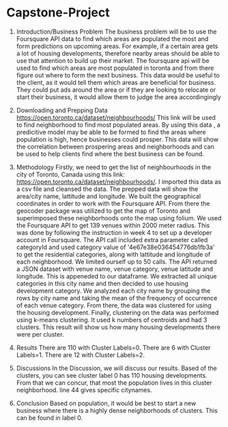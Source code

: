 # Capstone-Project

1) Introduction/Business Problem
The business problem will be to use the Foursquare API data to find which areas are populated the most and form predictions on upcoming areas. For example, if a certain area gets a lot of housing developments, therefore nearby areas should be able to use that attention to build up their market. The foursquare api will be used to find which areas are most populated in toronta and from there figure out where to form the next business. This data would be useful to the client, as it would tell them which areas are beneficial for business. They could put ads around the area or if they are looking to relocate or start their business, it would allow them to judge the area accordingingly 

2) Downloading and Prepping Data
https://open.toronto.ca/dataset/neighbourhoods/
This link will be used to find neighborhood to find most populated areas. By using this data , a predicitive model may be able to be formed to find the areas where population is high, hence businesses could prosper. This data will show the correlation between prospering areas and neighborhoods and can be used to help clients find where the best business can be found.

3) Methodology
Firstly, we need to get the list of neighbourhoods in the city of Toronto, Canada using this link: https://open.toronto.ca/dataset/neighbourhoods/. I imported this data as a csv file and cleansed the data. The prepped data will show the area/city name, lattitude and longitude. We built the geographical coordinates in order to work with the Foursquare API. From there the geocoder package was utilized to get the map of Toronto and superimposed these neighborhoods onto the map using folium. We used the Foursquare API to get 139 venues within 2000 meter radius. This was done by following the instruction in week 4 to set up a developer account in Foursquare. The API call included extra parameter called categoryId and used category value of '4e67e38e036454776db1fb3a' to get the residential categories, along with lattitude and longitude of each neighborhood. We limited ourself up to 50 calls. The API returned a JSON dataset with venue name, venue category, venue latitude and longitude. This is appeneded to our dataframe. We extracted all unique categories in this city name and then decided to use housing development category. We analyzed each
city name by grouping the rows by city name and taking the mean of the frequency of
occurrence of each venue category. From there, the data was clustered for using the housing development. Finally, clustering on the data was performed using k-means clustering. It used k numbers of centroids and had 3 clusters. This result will show us how many housing developments there were per cluster. 

4) Results
There are 110 with Cluster Labels=0.
There are 6 with Cluster Labels=1.
There are 12 with Cluster Labels=2.


5) Discussions
In the Discussion, we will discuss our results. Based of the clusters, you can see cluster label 0 has 110 housing developments. From that we can concur, that most the population lives in this cluster neighborhood. line 44 gives specific citynames. 

6) Conclusion
Based on population, it would be best to start a new business where there is a highly dense neighborhoods of clusters. This can be found in label 0. 


 
